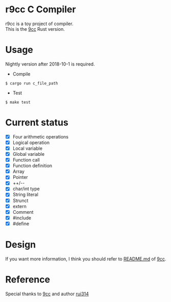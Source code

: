 r9cc C Compiler
===============

r9cc is a toy project of compiler.  
This is the [9cc](https://github.com/rui314/9cc) Rust version.

# Usage
Nightly version after 2018-10-1 is required.

- Compile

```
$ cargo run c_file_path
```

- Test

```
$ make test
```

# Current status
- [x] Four arithmetic operations
- [x] Logical operation  
- [x] Local variable
- [x] Global variable
- [x] Function call 
- [x] Function definition
- [x] Array
- [x] Pointer
- [x] ++/--
- [x] char/int type
- [x] String literal
- [x] Strunct
- [x] extern
- [x] Comment
- [x] #include
- [x] #define

# Design
If you want more information, I think you should refer to [README.md](https://github.com/rui314/9cc/blob/master/README.md) of [9cc](https://github.com/rui314/9cc).

# Reference
Special thanks to [9cc](https://github.com/rui314/9cc) and author [rui314](https://github.com/rui314)

